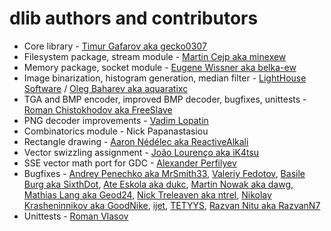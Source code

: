 # dlib authors and contributors
* Core library - [Timur Gafarov aka gecko0307](https://github.com/gecko0307)
* Filesystem package, stream module - [Martin Cejp aka minexew](https://github.com/minexew)
* Memory package, socket module - [Eugene Wissner aka belka-ew](https://github.com/belka-ew)
* Image binarization, histogram generation, median filter - [LightHouse Software](http://lhs-blog.info/) / [Oleg Baharev aka aquaratixc](https://github.com/aquaratixc)
* TGA and BMP encoder, improved BMP decoder, bugfixes, unittests - [Roman Chistokhodov aka FreeSlave](https://github.com/FreeSlave)
* PNG decoder improvements - [Vadim Lopatin](https://github.com/buggins)
* Combinatorics module - Nick Papanastasiou
* Rectangle drawing - [Aaron Nédélec aka ReactiveAlkali](https://github.com/ReactiveAlkali)
* Vector swizzling assignment - [João Lourenço aka iK4tsu](https://github.com/iK4tsu)
* SSE vector math port for GDC - [Alexander Perfilyev](https://github.com/aperfilev)
* Bugfixes - [Andrey Penechko aka MrSmith33](https://github.com/MrSmith33), [Valeriy Fedotov](https://github.com/Valera), [Basile Burg aka SixthDot](https://github.com/SixthDot), [Ate Eskola aka dukc](https://github.com/dukc), [Martin Nowak aka dawg](https://github.com/MartinNowak), [Mathias Lang aka Geod24](https://github.com/Geod24), [Nick Treleaven aka ntrel](https://github.com/ntrel), [Nikolay Krasheninnikov aka GoodNike](https://github.com/GoodNike), [ijet](https://github.com/my-ijet), [TETYYS](https://github.com/TETYYS), [Razvan Nitu aka RazvanN7](https://github.com/RazvanN7)
* Unittests - [Roman Vlasov](https://github.com/VlasovRoman)

